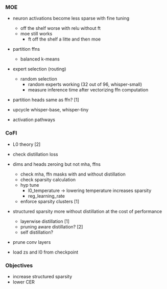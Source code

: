 ### MOE

- neuron activations become less sparse with fine tuning
	- off the shelf worse with relu without ft
	- moe still works
		- ft off the shelf a litte and then moe

- partition ffns
	- balanced k-means

- expert selection (routing)
	- random selection
		- random experts working (32 out of 96, whisper-small)
		- measure inference time after vectorizing ffn computation

- partition heads same as ffn?  [1]

- upcycle whisper-base, whisper-tiny

- activation pathways


### CoFI

- L0 theory  [2]

- check distillation loss

- dims and heads zeroing but not mha, ffns 
	- check mha, ffn masks with and without distillation
	- check sparsity calculation
	- hyp tune 
		- l0_temperature -> lowering temperature increases sparsity
		- reg_learning_rate
	- enforce sparsity clusters  [1]

- structured sparsity more without distillation at the cost of performance
	- layerwise distillation  [1]
	- pruning aware distillation?  [2]
	- self distillation?

- prune conv layers

- load zs and l0 from checkpoint


### Objectives

- increase structured sparsity
- lower CER

